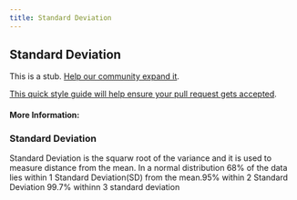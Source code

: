 ```yaml
---
title: Standard Deviation
---
```

## Standard Deviation

This is a stub. <a href='https://github.com/freecodecamp/guides/tree/master/src/pages/mathematics/standard-deviation/index.md' target='_blank' rel='nofollow'>Help our community expand it</a>.

<a href='https://github.com/freecodecamp/guides/blob/master/README.md' target='_blank' rel='nofollow'>This quick style guide will help ensure your pull request gets accepted</a>.

<!-- The article goes here, in GitHub-flavored Markdown. Feel free to add YouTube videos, images, and CodePen/JSBin embeds  -->

#### More Information:
<!-- Please add any articles you think might be helpful to read before writing the article -->
### Standard Deviation
Standard Deviation is the squarw root of the variance and it is used to measure distance from the mean.
In a normal distribution 68% of the data lies within 1 Standard Deviation(SD)
from the mean.95% within 2 Standard Deviation 99.7% withinn 3 standard deviation
